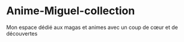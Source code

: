# Anime-Miguel-collection
Mon espace dédié aux magas et animes avec un coup de cœur  et de découvertes 

